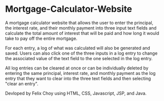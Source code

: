 # Mortgage-Calculator-Website

A mortgage calculator website that allows the user to enter the principal, the interest rate, and their monthly payment into three input text fields
and calculate the total amount of interest that will be paid and how long it would take to pay off the entire mortgage. 

For each entry, a log of what was calculated will also be generated and saved. Users can also click one of the three inputs in a log entry to change the associated value of the text field to the one selected in the log entry. 

All log entries can be cleared at once or can be individually deleted by entering the same principal, interest rate, and monthly payment as the log entry that they want to clear into the three text fields and then selecting "clear an entry". 

Devloped by Felix Choy using HTML, CSS, Javascript, JSP, and Java. 

